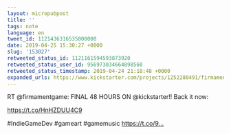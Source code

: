 ```yaml
---
layout: micropubpost
title: ''
tags: note
language: en
tweet_id: 1121436316535808000
date: 2019-04-25 15:30:27 +0000
slug: '153027'
retweeted_status_id: 1121161594593873920
retweeted_status_user_id: 956973034664898560
retweeted_status_timestamp: 2019-04-24 21:18:48 +0000
expanded_urls: https://www.kickstarter.com/projects/1252280491/firmament?ref=5k0sd7,https://www.kickstarter.com/projects/1252280491/firmament?ref=5k0sd7,https://twitter.com/firmamentgame/status/1121161594593873920/video/1
---
```

RT @firmamentgame: FINAL 48 HOURS ON @kickstarter!! Back it now:

https://t.co/HnHZDUU4C9

#IndieGameDev #gameart #gamemusic https://t.co/9…
